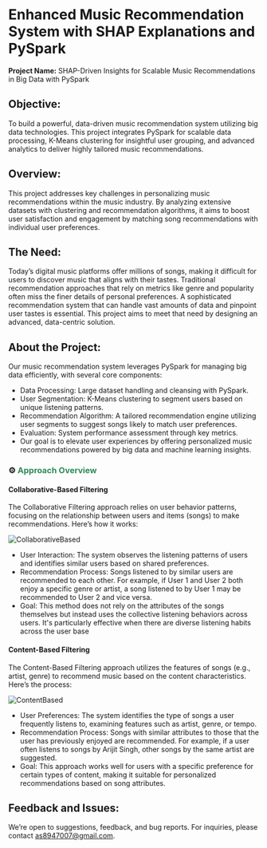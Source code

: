 # Enhanced Music Recommendation System with SHAP Explanations and PySpark

**Project Name:** SHAP-Driven Insights for Scalable Music Recommendations in Big Data with PySpark

## Objective:
To build a powerful, data-driven music recommendation system utilizing big data technologies. This project integrates PySpark for scalable data processing, K-Means clustering for insightful user grouping, and advanced analytics to deliver highly tailored music recommendations.

## Overview:
This project addresses key challenges in personalizing music recommendations within the music industry. By analyzing extensive datasets with clustering and recommendation algorithms, it aims to boost user satisfaction and engagement by matching song recommendations with individual user preferences.

## The Need:
Today’s digital music platforms offer millions of songs, making it difficult for users to discover music that aligns with their tastes. Traditional recommendation approaches that rely on metrics like genre and popularity often miss the finer details of personal preferences. A sophisticated recommendation system that can handle vast amounts of data and pinpoint user tastes is essential. This project aims to meet that need by designing an advanced, data-centric solution.

## About the Project:
Our music recommendation system leverages PySpark for managing big data efficiently, with several core components:

- Data Processing: Large dataset handling and cleansing with PySpark.
- User Segmentation: K-Means clustering to segment users based on unique listening patterns.
- Recommendation Algorithm: A tailored recommendation engine utilizing user segments to suggest songs likely to match user preferences.
- Evaluation: System performance assessment through key metrics.
- Our goal is to elevate user experiences by offering personalized music recommendations powered by big data and machine learning insights.

### ⚙️ <span style="color:#2E8B57;">Approach Overview</span>

#### Collaborative-Based Filtering
The Collaborative Filtering approach relies on user behavior patterns, focusing on the relationship between users and items (songs) to make recommendations. Here’s how it works:

![CollaborativeBased](https://github.com/user-attachments/assets/0153ced1-03d2-4cc4-949e-c7cb788439ef)
- User Interaction: The system observes the listening patterns of users and identifies similar users based on shared preferences.
- Recommendation Process: Songs listened to by similar users are recommended to each other. For example, if User 1 and User 2 both enjoy a specific genre or artist, a song listened to by User 1 may be recommended to User 2 and vice versa.
- Goal: This method does not rely on the attributes of the songs themselves but instead uses the collective listening behaviors across users. It's particularly effective when there are diverse listening habits across the user base


#### Content-Based Filtering
The Content-Based Filtering approach utilizes the features of songs (e.g., artist, genre) to recommend music based on the content characteristics. Here’s the process:

![ContentBased](https://github.com/user-attachments/assets/2c534bab-7dc0-4101-b51a-540d2cdec4e8)
- User Preferences: The system identifies the type of songs a user frequently listens to, examining features such as artist, genre, or tempo.
- Recommendation Process: Songs with similar attributes to those that the user has previously enjoyed are recommended. For example, if a user often listens to songs by Arijit Singh, other songs by the same artist are suggested.
- Goal: This approach works well for users with a specific preference for certain types of content, making it suitable for personalized recommendations based on song attributes.

## Feedback and Issues:
We’re open to suggestions, feedback, and bug reports. For inquiries, please contact [as8947007@gmail.com](mailto:8947007@gmail.com).
